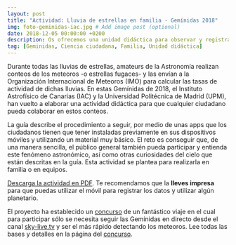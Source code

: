```yaml
---
layout: post
title: "Actividad: Lluvia de estrellas en familia - Gemínidas 2018"
img: foto-geminidas-iac.jpg # Add image post (optional)
date: 2018-12-05 00:00:00 +0200
description: Os ofrecemos una unidad didáctica para observar y registrar la lluvia de estrellas de las Gemínidas. # Add post description (optional)
tag: [Geminidas, Ciencia ciudadana, Familia, Unidad didáctica]
---
```

Durante todas las lluvias de estrellas, amateurs de la Astronomía realizan conteos de los meteoros -o estrellas fugaces- y las envían a la Organización Internacional de Meteoros (IMO) para calcular las tasas de actividad de dichas lluvias. En estas Gemínidas de 2018, el Instituto Astrofísico de Canarias (IAC) y la Universidad Politécnica de Madrid (UPM), han vuelto a elaborar una actividad didáctica para que cualquier ciudadano pueda colaborar en estos conteos.

La guía describe el procedimiento a seguir, por medio de unas apps que los ciudadanos tienen que tener instaladas previamente en sus dispositivos móviles y utilizando un material muy básico. El reto es conseguir que, de una manera sencilla, el público general también pueda participar y entienda este fenómeno astronómico, así como otras curiosidades del cielo que están descritas en la guía. Esta actividad se plantea para realizarla en familia o en equipos.

[Descarga la actividad en PDF](../assets/docs/actividad-didactica-geminidas-familia.pdf). Te recomendamos que la **lleves impresa** para que puedas utilizar el móvil para registrar los datos y utilizar algún planetario.

El proyecto ha establecido un [concurso](/concurso-viaje/) de un fantástico viaje en el cual para participar sólo se necesita seguir las Gemínidas en directo desde el canal [sky-live.tv](http://sky-live.tv) y ser el más rápido detectando los meteoros. Lee todas las bases y detalles en la página del [concurso](/concurso-viaje/).
